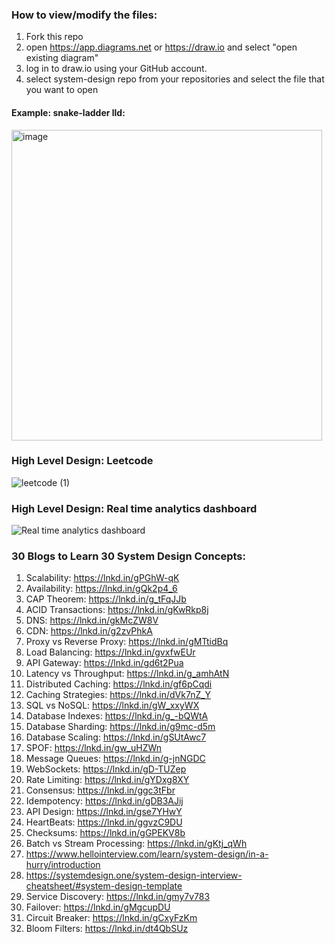 ### How to view/modify the files:
1. Fork this repo
2. open https://app.diagrams.net or https://draw.io and select "open existing diagram"
3. log in to draw.io using your GitHub account.
4. select system-design repo from your repositories and select the file that you want to open

   
#### Example: snake-ladder lld:
<img width="497" alt="image" src="https://github.com/Thesohan/System-Design/assets/36859270/9ba54587-427d-499f-a354-5b553b04a00d">

### High Level Design: Leetcode
![leetcode (1)](https://github.com/user-attachments/assets/2ee6cee8-6146-443b-8cfb-573474c0ada6)

### High Level Design: Real time analytics dashboard
![Real time analytics dashboard](https://github.com/user-attachments/assets/a8d42efc-64d8-4d6f-9c80-c39088a9c566)

### 30 Blogs to Learn 30 System Design Concepts:
1) Scalability: https://lnkd.in/gPGhW-qK
2) Availability: https://lnkd.in/gQk2p4_6
3) CAP Theorem: https://lnkd.in/g_tFqJJb
4) ACID Transactions: https://lnkd.in/gKwRkp8j
5) DNS: https://lnkd.in/gkMcZW8V
6) CDN: https://lnkd.in/g2zvPhkA
7) Proxy vs Reverse Proxy: https://lnkd.in/gMTtidBq
8) Load Balancing: https://lnkd.in/gvxfwEUr
9) API Gateway: https://lnkd.in/gd6t2Pua
10) Latency vs Throughput: https://lnkd.in/g_amhAtN
11) Distributed Caching: https://lnkd.in/gf6pCqdi
12) Caching Strategies: https://lnkd.in/dVk7nZ_Y
13) SQL vs NoSQL: https://lnkd.in/gW_xxyWX
14) Database Indexes: https://lnkd.in/g_-bQWtA
15) Database Sharding: https://lnkd.in/g9mc-d5m
16) Database Scaling: https://lnkd.in/gSUtAwc7
17) SPOF: https://lnkd.in/gw_uHZWn
18) Message Queues: https://lnkd.in/g-jnNGDC
19) WebSockets: https://lnkd.in/gD-TUZep
20) Rate Limiting: https://lnkd.in/gYDxg8XY
21) Consensus: https://lnkd.in/ggc3tFbr
22) Idempotency: https://lnkd.in/gDB3AJij
23) API Design: https://lnkd.in/gse7YHwY
24) HeartBeats: https://lnkd.in/ggvzC9DU
25) Checksums: https://lnkd.in/gGPEKV8b
26) Batch vs Stream Processing: https://lnkd.in/gKtj_qWh
27) https://www.hellointerview.com/learn/system-design/in-a-hurry/introduction
28) https://systemdesign.one/system-design-interview-cheatsheet/#system-design-template
29) Service Discovery: https://lnkd.in/gmy7v783
30) Failover: https://lnkd.in/gMgcupDU
31) Circuit Breaker: https://lnkd.in/gCxyFzKm
32) Bloom Filters: https://lnkd.in/dt4QbSUz
